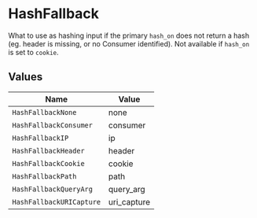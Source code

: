 # HashFallback

What to use as hashing input if the primary `hash_on` does not return a hash (eg. header is missing, or no Consumer identified). Not available if `hash_on` is set to `cookie`.


## Values

| Name                     | Value                    |
| ------------------------ | ------------------------ |
| `HashFallbackNone`       | none                     |
| `HashFallbackConsumer`   | consumer                 |
| `HashFallbackIP`         | ip                       |
| `HashFallbackHeader`     | header                   |
| `HashFallbackCookie`     | cookie                   |
| `HashFallbackPath`       | path                     |
| `HashFallbackQueryArg`   | query_arg                |
| `HashFallbackURICapture` | uri_capture              |